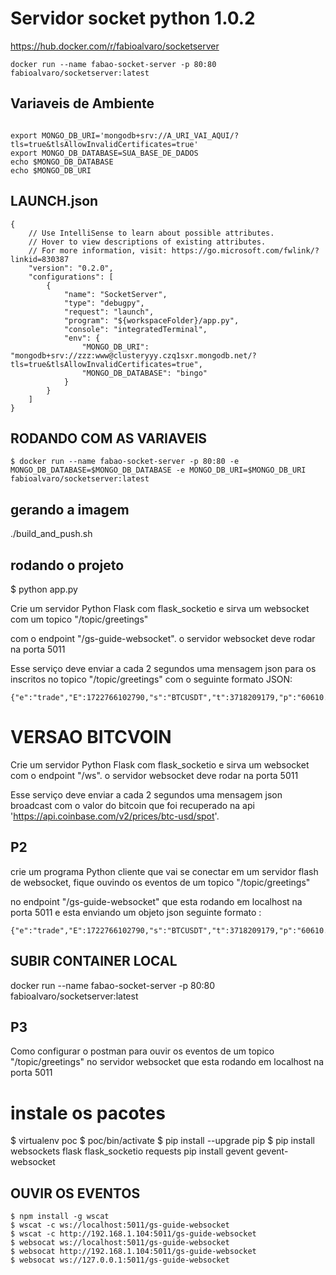 # Servidor socket python 1.0.2

https://hub.docker.com/r/fabioalvaro/socketserver

```
docker run --name fabao-socket-server -p 80:80 fabioalvaro/socketserver:latest

```

## Variaveis de Ambiente
```

export MONGO_DB_URI='mongodb+srv://A_URI_VAI_AQUI/?tls=true&tlsAllowInvalidCertificates=true'
export MONGO_DB_DATABASE=SUA_BASE_DE_DADOS
echo $MONGO_DB_DATABASE
echo $MONGO_DB_URI
```

## LAUNCH.json
```
{
    // Use IntelliSense to learn about possible attributes.
    // Hover to view descriptions of existing attributes.
    // For more information, visit: https://go.microsoft.com/fwlink/?linkid=830387
    "version": "0.2.0",
    "configurations": [
        {
            "name": "SocketServer",
            "type": "debugpy",
            "request": "launch",
            "program": "${workspaceFolder}/app.py",
            "console": "integratedTerminal",
            "env": {
                "MONGO_DB_URI": "mongodb+srv://zzz:www@clusteryyy.czq1sxr.mongodb.net/?tls=true&tlsAllowInvalidCertificates=true",
                "MONGO_DB_DATABASE": "bingo"
            }
        }
    ]
}
```

## RODANDO COM AS VARIAVEIS
```
$ docker run --name fabao-socket-server -p 80:80 -e MONGO_DB_DATABASE=$MONGO_DB_DATABASE -e MONGO_DB_URI=$MONGO_DB_URI fabioalvaro/socketserver:latest
```


## gerando a imagem
./build_and_push.sh

## rodando o projeto
$ python app.py


Crie um servidor Python Flask com flask_socketio e sirva um websocket com um topico "/topic/greetings"

com o endpoint "/gs-guide-websocket". 
o servidor websocket deve rodar na porta 5011

Esse serviço deve enviar a cada 2 segundos uma mensagem json para os inscritos no topico "/topic/greetings" com o seguinte formato JSON:
````
{"e":"trade","E":1722766102790,"s":"BTCUSDT","t":3718209179,"p":"60610.00000000","q":"0.00154000","T":1722766102789,"m":true,"M":true}
````

# VERSAO BITCVOIN
Crie um servidor Python Flask com flask_socketio e sirva um websocket com o endpoint "/ws". 
o servidor websocket deve rodar na porta 5011


Esse serviço deve enviar a cada 2 segundos uma mensagem json broadcast com o valor do bitcoin que foi recuperado na api 'https://api.coinbase.com/v2/prices/btc-usd/spot'. 




## P2
crie um programa Python cliente que vai se conectar em um servidor flash  de websocket, fique ouvindo os eventos de um topico "/topic/greetings"

no endpoint "/gs-guide-websocket" que esta rodando em localhost na porta 5011 e esta enviando um objeto json seguinte formato :
````
{"e":"trade","E":1722766102790,"s":"BTCUSDT","t":3718209179,"p":"60610.00000000","q":"0.00154000","T":1722766102789,"m":true,"M":true}
````
##  SUBIR CONTAINER LOCAL
docker run --name fabao-socket-server -p 80:80 fabioalvaro/socketserver:latest

##  P3 
Como configurar o postman para ouvir os eventos de um topico "/topic/greetings" no servidor websocket que esta rodando em localhost na porta 5011

# instale  os pacotes
$ virtualenv poc
$ poc/bin/activate
$ pip install --upgrade pip
$ pip install websockets flask flask_socketio requests pip install gevent gevent-websocket

## OUVIR OS EVENTOS
```
$ npm install -g wscat
$ wscat -c ws://localhost:5011/gs-guide-websocket
$ wscat -c http://192.168.1.104:5011/gs-guide-websocket
$ websocat ws://localhost:5011/gs-guide-websocket
$ websocat http://192.168.1.104:5011/gs-guide-websocket
$ websocat ws://127.0.0.1:5011/gs-guide-websocket
````
